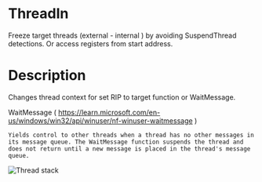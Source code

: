 # ThreadIn
Freeze target threads (external - internal ) by avoiding SuspendThread detections. Or access registers from start address.

# Description

Changes thread context for set RIP to target function or WaitMessage.

WaitMessage ( https://learn.microsoft.com/en-us/windows/win32/api/winuser/nf-winuser-waitmessage )
```
Yields control to other threads when a thread has no other messages in its message queue. The WaitMessage function suspends the thread and does not return until a new message is placed in the thread's message queue.
```

![Thread stack]([http://url/to/img.png](https://github.com/illegal-instruction-co/ThreadIn/blob/main/thread%20stack.png?raw=true))
